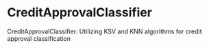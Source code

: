 # CreditApprovalClassifier
CreditApprovalClassifier: Utilizing KSV and KNN algorithms for credit approval classification
